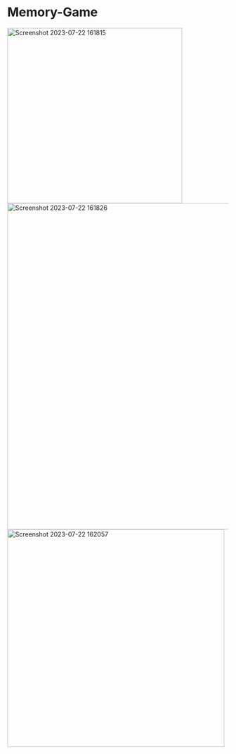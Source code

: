 # Memory-Game

<img width="398" alt="Screenshot 2023-07-22 161815" src="https://github.com/Chaturvedi698/Memory-Game/assets/82535472/782e24c7-b416-4b6c-879a-092ae98e7252">
<img width="742" alt="Screenshot 2023-07-22 161826" src="https://github.com/Chaturvedi698/Memory-Game/assets/82535472/31f3729e-43f4-4ded-9b8d-9b74e4d74b2f">
<img width="494" alt="Screenshot 2023-07-22 162057" src="https://github.com/Chaturvedi698/Memory-Game/assets/82535472/2c9a4ea1-35e1-464e-b951-4c6099c01404">
